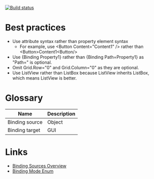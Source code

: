 [![Build status](https://ci.appveyor.com/api/projects/status/l5tsskn518iijvus?svg=true)](https://ci.appveyor.com/project/tatsuya/wpf-cheat-sheet)

# Best practices
* Use attribute syntax rather than property element syntax
  * For example, use \<Button Content="Content1" /> rather than \<Button>Content1\<Button/>
* Use {Binding Property1} rather than {Binding Path=Property1} as "Path=" is optional.
* Omit Grid.Row="0" and Grid.Column="0" as they are optional.
* Use ListView rather than ListBox because ListView inherits ListBox, which means ListView is better.

# Glossary
Name|Description
---|---
Binding source|Object
Binding target|GUI

# Links
* [Binding Sources Overview](https://docs.microsoft.com/en-us/dotnet/framework/wpf/data/binding-sources-overview)
* [Binding Mode Enum](https://docs.microsoft.com/en-us/dotnet/api/system.windows.data.bindingmode)
